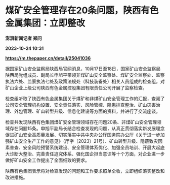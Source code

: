# 煤矿安全管理存在20条问题，陕西有色金属集团：立即整改
**澎湃新闻记者 郑问**

**2023-10-24 10:31**

**https://m.thepaper.cn/detail/25041036**

据国家矿山安全监察局陕西局官网消息，10月17日至18日，国家矿山安全监察局陕西局党组成员、副局长申旭平带领非煤矿山安全监察处、煤矿安全监察处、监察执法六处、监察执法七处及政策法规处（科技装备处）相关人员组成的检查组，对矿山企业上级公司陕西有色金属控股集团有限责任公司开展了监察检查。

检查组听取了陕西有色金属集团关于煤矿和非煤矿山安全管理工作的汇报，查阅了公司安全管理机构设置、安全责任落实、风险管控、隐患排查整治、矿山灾害治理、外包管理、矿山转型升级、信息化建设等方面的资料，并进行了交流座谈。

检查共发现陕西有色集团煤矿安全管理领域存在问题20条、非煤矿山安全管理领域存在问题15条。申旭平副局长结合检查发现的问题，从真正贯彻落实新发展理念促进矿山安全高质量发展、切实落实中共中央办公厅国务院办公厅《关于进一步加强矿山安全生产工作的意见》（厅字〔2023〕21号）、矿山转型升级、隐蔽致灾因素普查、安全风险预警系统建设、安全管理体系优化、加强全员培训、开展大起底大诊断大整治、完善责任追究体系、强化国企担当意识等十个方面，对企业进一步做好矿山安全工作提出了全面细致的要求。

陕西有色集团表示将对检查发现的问题和工作要求照单全收，立即组织落实整改和改进措施。